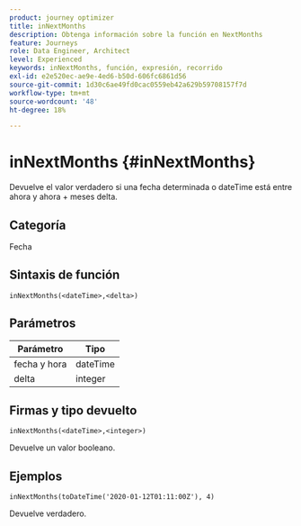 ```yaml
---
product: journey optimizer
title: inNextMonths
description: Obtenga información sobre la función en NextMonths
feature: Journeys
role: Data Engineer, Architect
level: Experienced
keywords: inNextMonths, función, expresión, recorrido
exl-id: e2e520ec-ae9e-4ed6-b50d-606fc6861d56
source-git-commit: 1d30c6ae49fd0cac0559eb42a629b59708157f7d
workflow-type: tm+mt
source-wordcount: '48'
ht-degree: 18%

---
```


# inNextMonths {#inNextMonths}

Devuelve el valor verdadero si una fecha determinada o dateTime está entre ahora y ahora + meses delta.

## Categoría

Fecha

## Sintaxis de función

`inNextMonths(<dateTime>,<delta>)`

## Parámetros

| Parámetro | Tipo |
|-----------|------------------|
| fecha y hora | dateTime |
| delta | integer |

## Firmas y tipo devuelto

`inNextMonths(<dateTime>,<integer>)`

Devuelve un valor booleano.

## Ejemplos

`inNextMonths(toDateTime('2020-01-12T01:11:00Z'), 4)`

Devuelve verdadero.
